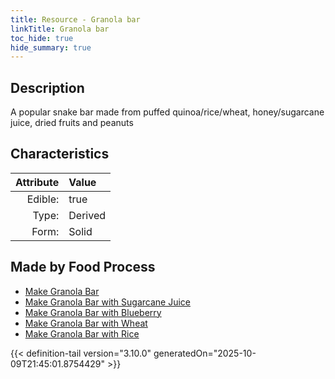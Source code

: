 ```yaml
---
title: Resource - Granola bar
linkTitle: Granola bar
toc_hide: true
hide_summary: true
---
```

<!-- This is generated by the MarsSim HelpGenertor, do not edit. -->

## Description
A popular snake bar made from puffed quinoa/rice/wheat, honey/sugarcane juice, dried fruits and peanuts

## Characteristics

| Attribute      | Value |
|--------:|:------|
|Edible:|true|
|Type:|Derived|
|Form:|Solid|
 



## Made by Food Process

- [Make Granola Bar](/docs/definitions/food/make-granola-bar)
- [Make Granola Bar with Sugarcane Juice](/docs/definitions/food/make-granola-bar-with-sugarcane-juice)
- [Make Granola Bar with Blueberry](/docs/definitions/food/make-granola-bar-with-blueberry)
- [Make Granola Bar with Wheat](/docs/definitions/food/make-granola-bar-with-wheat)
- [Make Granola Bar with Rice](/docs/definitions/food/make-granola-bar-with-rice)

    


{{< definition-tail version="3.10.0" generatedOn="2025-10-09T21:45:01.8754429" >}}



